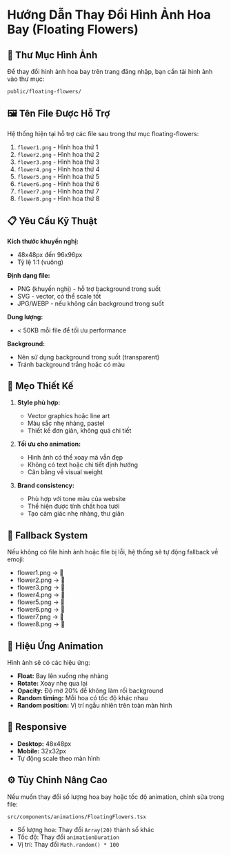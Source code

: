 # Hướng Dẫn Thay Đổi Hình Ảnh Hoa Bay (Floating Flowers)

## 📁 Thư Mục Hình Ảnh

Để thay đổi hình ảnh hoa bay trên trang đăng nhập, bạn cần tải hình ảnh vào thư mục:

```
public/floating-flowers/
```

## 🖼️ Tên File Được Hỗ Trợ

Hệ thống hiện tại hỗ trợ các file sau trong thư mục floating-flowers:

1. `flower1.png` - Hình hoa thứ 1
2. `flower2.png` - Hình hoa thứ 2
3. `flower3.png` - Hình hoa thứ 3
4. `flower4.png` - Hình hoa thứ 4
5. `flower5.png` - Hình hoa thứ 5
6. `flower6.png` - Hình hoa thứ 6
7. `flower7.png` - Hình hoa thứ 7
8. `flower8.png` - Hình hoa thứ 8

## 📋 Yêu Cầu Kỹ Thuật

**Kích thước khuyến nghị:**

- 48x48px đến 96x96px
- Tỷ lệ 1:1 (vuông)

**Định dạng file:**

- PNG (khuyến nghị) - hỗ trợ background trong suốt
- SVG - vector, có thể scale tốt
- JPG/WEBP - nếu không cần background trong suốt

**Dung lượng:**

- < 50KB mỗi file để tối ưu performance

**Background:**

- Nên sử dụng background trong suốt (transparent)
- Tránh background trắng hoặc có màu

## 🎨 Mẹo Thiết Kế

1. **Style phù hợp:**

   - Vector graphics hoặc line art
   - Màu sắc nhẹ nhàng, pastel
   - Thiết kế đơn giản, không quá chi tiết

2. **Tối ưu cho animation:**

   - Hình ảnh có thể xoay mà vẫn đẹp
   - Không có text hoặc chi tiết định hướng
   - Cân bằng về visual weight

3. **Brand consistency:**
   - Phù hợp với tone màu của website
   - Thể hiện được tính chất hoa tươi
   - Tạo cảm giác nhẹ nhàng, thư giãn

## 🔄 Fallback System

Nếu không có file hình ảnh hoặc file bị lỗi, hệ thống sẽ tự động fallback về emoji:

- flower1.png → 🌸
- flower2.png → 🌺
- flower3.png → 🌻
- flower4.png → 🌷
- flower5.png → 🌹
- flower6.png → 💐
- flower7.png → 🌼
- flower8.png → 🌿

## 🚀 Hiệu Ứng Animation

Hình ảnh sẽ có các hiệu ứng:

- **Float:** Bay lên xuống nhẹ nhàng
- **Rotate:** Xoay nhẹ qua lại
- **Opacity:** Độ mờ 20% để không làm rối background
- **Random timing:** Mỗi hoa có tốc độ khác nhau
- **Random position:** Vị trí ngẫu nhiên trên toàn màn hình

## 📱 Responsive

- **Desktop:** 48x48px
- **Mobile:** 32x32px
- Tự động scale theo màn hình

## ⚙️ Tùy Chỉnh Nâng Cao

Nếu muốn thay đổi số lượng hoa bay hoặc tốc độ animation, chỉnh sửa trong file:

```
src/components/animations/FloatingFlowers.tsx
```

- Số lượng hoa: Thay đổi `Array(20)` thành số khác
- Tốc độ: Thay đổi `animationDuration`
- Vị trí: Thay đổi `Math.random() * 100`

